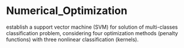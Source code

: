 # Numerical_Optimization
establish a support vector machine (SVM) for solution of multi-classes classification problem, considering four optimization methods (penalty functions) with three nonlinear classification (kernels).
